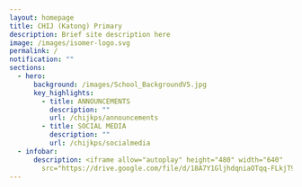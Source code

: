 ```yaml
---
layout: homepage
title: CHIJ (Katong) Primary
description: Brief site description here
image: /images/isomer-logo.svg
permalink: /
notification: ""
sections:
  - hero:
      background: /images/School_BackgroundV5.jpg
      key_highlights:
        - title: ANNOUNCEMENTS
          description: ""
          url: /chijkps/announcements
        - title: SOCIAL MEDIA
          description: ""
          url: /chijkps/socialmedia
  - infobar:
      description: <iframe allow="autoplay" height="480" width="640"
        src="https://drive.google.com/file/d/18A7Y1GljhdqniaOTqq-FLkjT9as86ZvQ/preview"></iframe>
---
```

